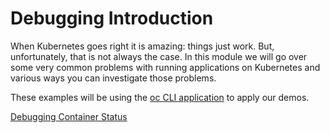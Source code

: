 # Debugging Introduction
When Kubernetes goes right it is amazing: things just work. But, unfortunately, that is not always the case. In this module we will go over some very common problems with running applications on Kubernetes and various ways you can investigate those problems.

These examples will be using the [oc CLI application](https://console-openshift-console.apps.marble.ccs.ornl.gov/command-line-tools) to apply our demos.

[Debugging Container Status](02_Status.md)
